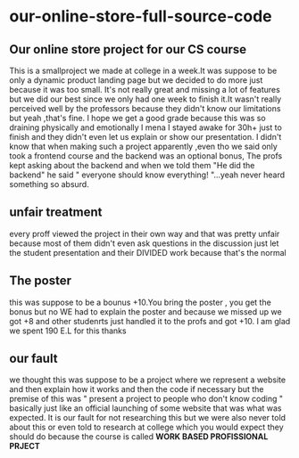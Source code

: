 # our-online-store-full-source-code
## Our online store project for our CS course
This is a smallproject we made at college in a week.It was suppose to be only a dynamic product landing page but we decided to do more just because it was too small. It's not really great and missing a lot of features but we did our best since we only had one week to finish it.It wasn't really perceived well by the professors because they didn't know our limitations but yeah ,that's fine.
I hope we get a good grade because this was so draining physically and emotionally I mena I stayed awake for 30h+ just to finish and they didn't even let us explain or show our presentation. I didn't know that when making such a project apparently ,even tho we said only took a frontend course and the backend was an optional bonus, The profs kept asking about the backend and when we told them "He did the backend" he said " everyone should know everything! "...yeah never heard something so absurd.
## unfair treatment
every proff viewed the project in their own way and that was pretty unfair because most of them didn't even ask questions in the discussion just let the student presentation and their DIVIDED work because that's the normal

## The poster
this was suppose to be a bounus +10.You bring the poster , you get the bonus but no WE had to explain the poster and because we missed up we got +8 and other studenrts just handled it to the profs and got +10. I am glad we spent 190 E.L for this thanks

## our fault
we thought this was suppose to be a project where we represent a website and then explain how it works and then the code if necessary but the premise of this was " present a project to people who don't know coding "  basically just like an official launching of some website that was what was expected. It is our fault for not researching this but we were also never told about this or even told to research at college which you would expect they should do because the course is called **WORK BASED PROFISSIONAL PRJECT**
